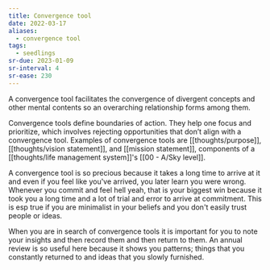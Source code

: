 ```yaml
---
title: Convergence tool
date: 2022-03-17
aliases:
  - convergence tool
tags:
  - seedlings
sr-due: 2023-01-09
sr-interval: 4
sr-ease: 230
---
```

A convergence tool facilitates the convergence of divergent concepts and other mental contents so an overarching relationship forms among them.

Convergence tools define boundaries of action. They help one focus and prioritize, which involves rejecting opportunities that don’t align with a convergence tool. Examples of convergence tools are [[thoughts/purpose]], [[thoughts/vision statement]], and [[mission statement]], components of a [[thoughts/life management system]]'s [[00 - A/Sky level]].

A convergence tool is so precious because it takes a long time to arrive at it and even if you feel like you've arrived, you later learn you were wrong. Whenever you commit and feel hell yeah, that is your biggest win because it took you a long time and a lot of trial and error to arrive at commitment. This is esp true if you are minimalist in your beliefs and you don't easily trust people or ideas.

When you are in search of convergence tools it is important for you to note your insights and then record them and then return to them. An annual review is so useful here because it shows you patterns; things that you constantly returned to and ideas that you slowly furnished.